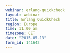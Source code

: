 ```yaml
---
webinar: erlang-quickcheck
layout: webinar
title: Erlang QuickCheck
region: Europe
time: 11:00 am
timezone: CET
date: "2015-05-13"
form_id: 141642
---
```


